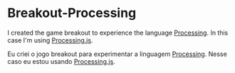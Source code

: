 # Breakout-Processing

I created the game breakout to experience the language [Processing](https://processing.org/). In this case I'm using [Processing.js](http://processingjs.org).

Eu criei o jogo breakout para experimentar a linguagem [Processing](https://processing.org/). Nesse caso eu estou usando [Processing.js](http://processingjs.org).
